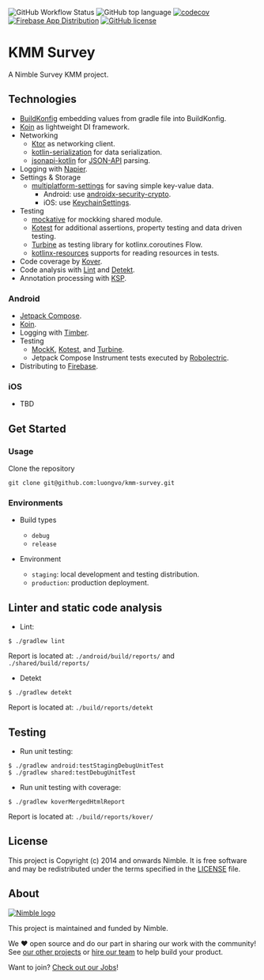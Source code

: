 ![GitHub Workflow Status](https://img.shields.io/github/actions/workflow/status/luongvo/kmm-survey/review_pull_request.yml)
![GitHub top language](https://img.shields.io/github/languages/top/luongvo/kmm-survey)
[![codecov](https://codecov.io/gh/luongvo/kmm-survey/branch/develop/graph/badge.svg?token=ZGBHJ5WKWR)](https://codecov.io/gh/luongvo/kmm-survey)
[![Firebase App Distribution](https://img.shields.io/badge/Firebase-Android-green)](https://appdistribution.firebase.dev/i/11223fc5713bc511)
[![GitHub license](https://img.shields.io/badge/license-Apache%20License%202.0-blue.svg?style=flat)](https://www.apache.org/licenses/LICENSE-2.0)

# KMM Survey

A Nimble Survey KMM project.

## Technologies

- [BuildKonfig](https://github.com/yshrsmz/BuildKonfig) embedding values from gradle file into BuildKonfig.
- [Koin](https://github.com/InsertKoinIO/koin) as lightweight DI framework.
- Networking
    - [Ktor](https://ktor.io/docs/getting-started-ktor-client-multiplatform-mobile.html#ktor-dependencies) as networking
      client.
    - [kotlin-serialization](https://github.com/Kotlin/kotlinx.serialization) for data serialization.
    - [jsonapi-kotlin](https://github.com/nimblehq/jsonapi-kotlin) for [JSON-API](https://jsonapi.org/) parsing.
- Logging with [Napier](https://github.com/AAkira/Napier).
- Settings & Storage
    - [multiplatform-settings](https://github.com/russhwolf/multiplatform-settings) for saving simple key-value data.
        - Android: use [androidx-security-crypto](https://developer.android.com/jetpack/androidx/releases/security).
        - iOS: use [KeychainSettings](https://github.com/russhwolf/multiplatform-settings#platform-constructors).
- Testing
    - [mockative](https://github.com/mockative/mockative) for mockking shared module.
    - [Kotest](https://github.com/kotest/kotest) for additional assertions, property testing and data driven testing.
    - [Turbine](https://github.com/cashapp/turbine) as testing library for kotlinx.coroutines Flow.
    - [kotlinx-resources](https://github.com/goncalossilva/kotlinx-resources) supports for reading resources in tests.
- Code coverage by [Kover](https://github.com/Kotlin/kotlinx-kover).
- Code analysis with [Lint](https://developer.android.com/studio/write/lint)
  and [Detekt](https://github.com/detekt/detekt).
- Annotation processing with [KSP](https://kotlinlang.org/docs/ksp-multiplatform.html).

### Android

- [Jetpack Compose](https://developer.android.com/jetpack/compose).
- [Koin](https://github.com/InsertKoinIO/koin).
- Logging with [Timber](https://github.com/JakeWharton/timber).
- Testing
    - [MockK](https://github.com/mockk/mockk), [Kotest](https://github.com/kotest/kotest),
      and [Turbine](https://github.com/cashapp/turbine).
    - Jetpack Compose Instrument tests executed by [Robolectric](https://robolectric.org/).
- Distributing to [Firebase](https://appdistribution.firebase.dev/i/11223fc5713bc511).

### iOS

- TBD

## Get Started

### Usage

Clone the repository

`git clone git@github.com:luongvo/kmm-survey.git`

### Environments

- Build types
    - `debug`
    - `release`

- Environment
    - `staging`: local development and testing distribution.
    - `production`: production deployment.

## Linter and static code analysis

- Lint:

```
$ ./gradlew lint
```

Report is located at: `./android/build/reports/` and `./shared/build/reports/`

- Detekt

```
$ ./gradlew detekt
```

Report is located at: `./build/reports/detekt`

## Testing

- Run unit testing:

```
$ ./gradlew android:testStagingDebugUnitTest
$ ./gradlew shared:testDebugUnitTest
```

- Run unit testing with coverage:

```
$ ./gradlew koverMergedHtmlReport
```

Report is located at: `./build/reports/kover/`

## License

This project is Copyright (c) 2014 and onwards Nimble. It is free software and may be redistributed under the terms
specified in the [LICENSE] file.

[LICENSE]: /LICENSE

## About

<a href="https://nimblehq.co/">
  <picture>
    <source media="(prefers-color-scheme: dark)" srcset="https://assets.nimblehq.co/logo/dark/logo-dark-text-160.png">
    <img alt="Nimble logo" src="https://assets.nimblehq.co/logo/light/logo-light-text-160.png">
  </picture>
</a>

This project is maintained and funded by Nimble.

We ❤️ open source and do our part in sharing our work with the community!
See [our other projects][community] or [hire our team][hire] to help build your product.

Want to join? [Check out our Jobs][jobs]!

[community]: https://github.com/nimblehq

[hire]: https://nimblehq.co/

[jobs]: https://jobs.nimblehq.co/
